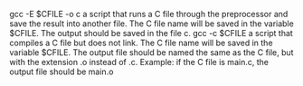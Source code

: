 gcc -E $CFILE -o c a script that runs a C file through the preprocessor and save the result into another file. The C file name will be saved in the variable $CFILE. The output should be saved in the file c.
gcc -c $CFILE a script that compiles a C file but does not link. The C file name will be saved in the variable $CFILE. The output file should be named the same as the C file, but with the extension .o instead of .c. Example: if the C file is main.c, the output file should be main.o
